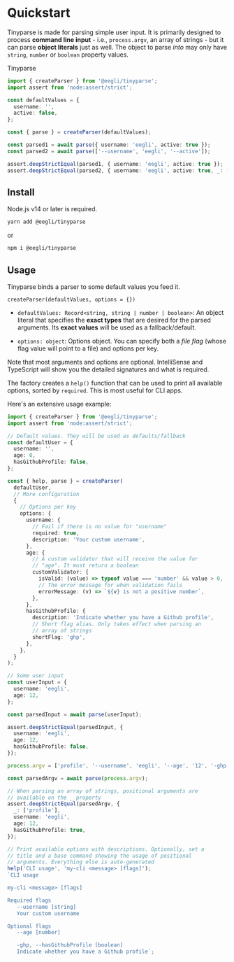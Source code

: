 # Quickstart

Tinyparse is made for parsing simple user input. It is primarily designed to process **command line input** - i.e., `process.argv`, an array of strings - but it can parse **object literals** just as well. The object to parse _into_ may only have `string`, `number` or `boolean` property values.

Tinyparse

```ts
import { createParser } from '@eegli/tinyparse';
import assert from 'node:assert/strict';

const defaultValues = {
  username: '',
  active: false,
};

const { parse } = createParser(defaultValues);

const parsed1 = await parse({ username: 'eegli', active: true });
const parsed2 = await parse(['--username', 'eegli', '--active']);

assert.deepStrictEqual(parsed1, { username: 'eegli', active: true });
assert.deepStrictEqual(parsed2, { username: 'eegli', active: true, _: [] });
```

## Install

Node.js v14 or later is required.

```bash
yarn add @eegli/tinyparse
```

or

```bash
npm i @eegli/tinyparse
```

## Usage

Tinyparse binds a parser to some default values you feed it.

`createParser(defaultValues, options = {})`

- `defaultValues: Record<string, string | number | boolean>`: An object literal that specifies the **exact types** that are desired for the parsed arguments. Its **exact values** will be used as a fallback/default.

- `options: object`: Options object. You can specify both a _file flag_ (whose flag value will point to a file) and options per key.

Note that most arguments and options are optional. IntelliSense and
TypeScript will show you the detailed signatures and what is required.

The factory creates a `help()` function that can be used to print all available options, sorted by `required`. This is most useful for CLI apps.

Here's an extensive usage example:

```ts
import { createParser } from '@eegli/tinyparse';
import assert from 'node:assert/strict';

// Default values. They will be used as defaults/fallback
const defaultUser = {
  username: '',
  age: 0,
  hasGithubProfile: false,
};

const { help, parse } = createParser(
  defaultUser,
  // More configuration
  {
    // Options per key
    options: {
      username: {
        // Fail if there is no value for "username"
        required: true,
        description: 'Your custom username',
      },
      age: {
        // A custom validator that will receive the value for
        // "age". It must return a boolean
        customValidator: {
          isValid: (value) => typeof value === 'number' && value > 0,
          // The error message for when validation fails
          errorMessage: (v) => `${v} is not a positive number`,
        },
      },
      hasGithubProfile: {
        description: 'Indicate whether you have a Github profile',
        // Short flag alias. Only takes effect when parsing an
        // array of strings
        shortFlag: 'ghp',
      },
    },
  }
);

// Some user input
const userInput = {
  username: 'eegli',
  age: 12,
};

const parsedInput = await parse(userInput);

assert.deepStrictEqual(parsedInput, {
  username: 'eegli',
  age: 12,
  hasGithubProfile: false,
});

process.argv = ['profile', '--username', 'eegli', '--age', '12', '-ghp'];

const parsedArgv = await parse(process.argv);

// When parsing an array of strings, positional arguments are
// available on the _ property
assert.deepStrictEqual(parsedArgv, {
  _: ['profile'],
  username: 'eegli',
  age: 12,
  hasGithubProfile: true,
});

// Print available options with descriptions. Optionally, set a
// title and a base command showing the usage of positional
// arguments. Everything else is auto-generated
help('CLI usage', 'my-cli <message> [flags]');
`CLI usage

my-cli <message> [flags]

Required flags
   --username [string]
   Your custom username

Optional flags
   --age [number]

   -ghp, --hasGithubProfile [boolean]
   Indicate whether you have a Github profile`;
```
